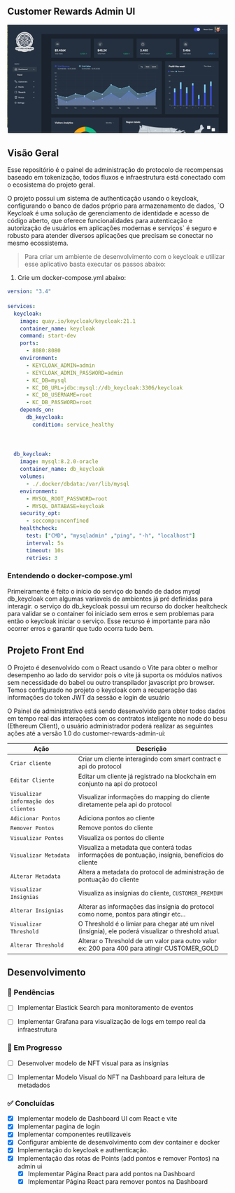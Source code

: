 ## Customer Rewards Admin UI 

![DASHBOARD](../../docs/images/dashboard-ui.png)

## Visão Geral

Esse repositório é o painel de administração do protocolo de recompensas baseado em tokenização, todos fluxos e infraestrutura está conectado com o ecosistema do projeto geral.

<p> O projeto possui um sistema de authenticação usando o keycloak, configurando o banco de dados próprio para armazenamento de dados, `O Keycloak é uma solução de gerenciamento de identidade e acesso de código aberto, que oferece funcionalidades para autenticação e autorização de usuários em aplicações modernas e serviços` é seguro e robusto para atender diversos aplicações que precisam se conectar no mesmo ecossistema.</p>

> Para criar um ambiente de desenvolvimento com o keycloak e utilizar esse aplicativo basta executar os passos abaixo: 

1) Crie um docker-compose.yml abaixo: 

```docker-compose.yml
version: "3.4"

services: 
  keycloak:
    image: quay.io/keycloak/keycloak:21.1
    container_name: keycloak
    command: start-dev
    ports:
      - 8080:8080
    environment:
      - KEYCLOAK_ADMIN=admin
      - KEYCLOAK_ADMIN_PASSWORD=admin
      - KC_DB=mysql
      - KC_DB_URL=jdbc:mysql://db_keycloak:3306/keycloak
      - KC_DB_USERNAME=root
      - KC_DB_PASSWORD=root
    depends_on:
      db_keycloak:
        condition: service_healthy



  db_keycloak:
    image: mysql:8.2.0-oracle
    container_name: db_keycloak
    volumes:
      - ./.docker/dbdata:/var/lib/mysql
    environment:
      - MYSQL_ROOT_PASSWORD=root
      - MYSQL_DATABASE=keycloak
    security_opt:
      - seccomp:unconfined
    healthcheck:
      test: ["CMD", "mysqladmin" ,"ping", "-h", "localhost"]
      interval: 5s
      timeout: 10s
      retries: 3
```

### Entendendo o docker-compose.yml
<p> Primeiramente é feito o início do serviço do bando de dados mysql db_keycloak com algumas variaveis de ambientes já pré definidas para interagir. 
o serviço do db_keycloak possui um recurso do docker healtcheck para validar se o container foi iniciado sem erros e sem problemas para então o keycloak 
iniciar o serviço. Esse recurso é importante para não ocorrer erros e garantir que tudo ocorra tudo bem. </p>


## Projeto Front End 

<p> O Projeto é desenvolvido com o React usando o Vite para obter o melhor desempenho ao lado do servidor pois o vite já suporta os módulos nativos sem necessidade do babel ou outro transpilador javascript pro browser. Temos configurado no projeto o keycloak com a recuperação das informações do token JWT da sessão e login de usuário</p>

<p> O Painel de administrativo está sendo desenvolvido para obter todos dados em tempo real das interações com os contratos inteligente no node do besu (Ethereum Client), o usuário administrador poderá realizar as seguintes ações até a versão 1.0 do customer-rewards-admin-ui: </p>

| Ação        | Descrição                                                                                                                                |
| ----------- | ----------------------------------------------------------------------------------------------------------------------------------       |
| `Criar cliente`                      | Criar um cliente interagindo com smart contract e api do protocol                                               | 
| `Editar Cliente`                     | Editar um cliente já registrado na blockchain em conjunto na api do protocol                                    |
| `Visualizar informação dos clientes` | Visualizar informações do mapping do cliente diretamente pela api do protocol                                   | 
| `Adicionar Pontos`                   | Adiciona pontos ao cliente                                                                                      |
| `Remover Pontos`                     | Remove pontos do cliente                                                                                        | 
| `Visualizar Pontos`                  | Visualiza os pontos do cliente                                                                                  |
| `Visualizar Metadata`                | Visualiza a metadata que conterá todas informações de pontuação, insígnia, benefícios do cliente                |
| `ALterar Metadata`                   | Altera a metadata do protocol de administração de pontuação do cliente                                          |
| `Visualizar Insignias`               | Visualiza as insígnias do cliente, `CUSTOMER_PREMIUM` | `CUSTOMER_GOLD` | `CUSTOMER_TITANIUM`                   |
| `Alterar Insignias`                  | Alterar as informações das insígnia do protocol como nome, pontos para atingir etc...                           |
| `Visualizar Threshold`               | O Threshold é o limiar para chegar até um nível (insígnia), ele poderá visualizar o threshold atual.            |
| `Alterar Threshold`                  | Alterar o Threshold de um valor para outro valor ex: 200 para 400 para atingir CUSTOMER_GOLD                    |



## Desenvolvimento

### 📌 Pendências
- [ ] Implementar Elastick Search para monitoramento de eventos 
- [ ] Implementar Grafana para visualização de logs em tempo real da infraestrutura


### 🚀 Em Progresso
- [ ] Desenvolver modelo de NFT visual para as insígnias 
- [ ] Implementar Modelo Visual do NFT na Dashboard para leitura de metadados 


### ✅ Concluídas
- [x] Implementar modelo de Dashboard UI com React e vite
- [x] Implementar pagina de login 
- [x] Implementar componentes reutilizaveis
- [x] Configurar ambiente de desenvolvimento com dev container e docker 
- [x] Implementação do keycloak e authenticação.
- [x] Implementação das rotas de Points (add pontos e remover Pontos) na admin ui
    - [x] Implementar Página React para add pontos na Dashboard 
    - [x] Implementar Página React para remover pontos na Dashboard 